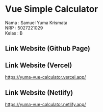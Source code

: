 # Vue Simple Calculator

Nama : Samuel Yuma Krismata <br>
NRP : 5027221029 <br>
Kelas : B

## Link Website (Github Page)

## Link Website (Vercel)

https://yuma-vue-calculator.vercel.app/

## Link Website (Netlify)

https://yuma-vue-calculator.netlify.app/
